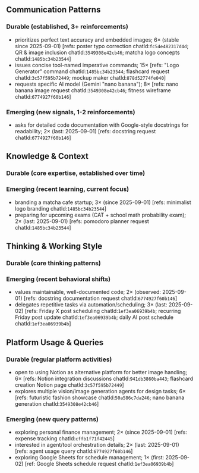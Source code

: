 ## Communication Patterns
### Durable (established, 3+ reinforcements)
- prioritizes perfect text accuracy and embedded images; 6× (stable since 2025-09-01) [refs: poster typo correction chatId:`fc54e482317d4d`; QR & image inclusion chatId:`3549308e42cb46`; matcha logo concepts chatId:`1485bc34b23544`]
- issues concise tool-named imperative commands; 15× [refs: "Logo Generator" command chatId:`1485bc34b23544`; flashcard request chatId:`3c57f595b72449`; mockup maker chatId:`878d52774fe040`]
- requests specific AI model (Gemini "nano banana"); 8× [refs: nano banana image request chatId:`3549308e42cb46`; fitness wireframe chatId:`6774927f60b146`]

### Emerging (new signals, 1-2 reinforcements)
- asks for detailed code documentation with Google-style docstrings for readability; 2× (last: 2025-09-01) [refs: docstring request chatId:`6774927f60b146`]

## Knowledge & Context
### Durable (core expertise, established over time)

### Emerging (recent learning, current focus)
- branding a matcha cafe startup; 3× (since 2025-09-01) [refs: minimalist logo branding chatId:`1485bc34b23544`]
- preparing for upcoming exams (CAT + school math probability exam); 2× (last: 2025-09-01) [refs: pomodoro planner request chatId:`1485bc34b23544`]

## Thinking & Working Style
### Durable (core thinking patterns)

### Emerging (recent behavioral shifts)
- values maintainable, well-documented code; 2× (observed: 2025-09-01) [refs: docstring documentation request chatId:`6774927f60b146`]
- delegates repetitive tasks via automation/scheduling; 3× (last: 2025-09-02) [refs: Friday X post scheduling chatId:`1ef3ea06939b4b`; recurring Friday post update chatId:`1ef3ea06939b4b`; daily AI post schedule chatId:`1ef3ea06939b4b`]

## Platform Usage & Queries
### Durable (regular platform activities)
- open to using Notion as alternative platform for better image handling; 6× [refs: Notion integration discussions chatId:`941db3860ba443`; flashcard creation Notion page chatId:`3c57f595b72449`]
- explores multiple vision/image generation agents for design tasks; 6× [refs: futuristic fashion showcase chatId:`50a586c7da246`; nano banana generation chatId:`3549308e42cb46`]

### Emerging (new query patterns)
- exploring personal finance management; 2× (since 2025-09-01) [refs: expense tracking chatId:`cffb1f71f42445`]
- interested in agent/tool orchestration details; 2× (last: 2025-09-01) [refs: agent usage query chatId:`6774927f60b146`]
- exploring Google Sheets for schedule management; 1× (first: 2025-09-02) [ref: Google Sheets schedule request chatId:`1ef3ea06939b4b`]